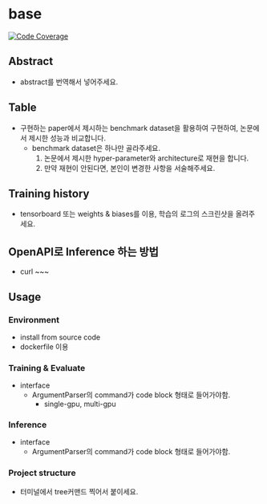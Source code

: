 # base

[![Code Coverage](https://codecov.io/gh/HephaestusProject/pytorch-binaryconnect/branch/master/graph/badge.svg)](https://codecov.io/gh/HephaestusProject/pytorch-binaryconnect)

## Abstract

-   abstract를 번역해서 넣어주세요.

## Table

-   구현하는 paper에서 제시하는 benchmark dataset을 활용하여 구현하여, 논문에서 제시한 성능과 비교합니다.
    -   benchmark dataset은 하나만 골라주세요.
        1. 논문에서 제시한 hyper-parameter와 architecture로 재현을 합니다.
        2. 만약 재현이 안된다면, 본인이 변경한 사항을 서술해주세요.

## Training history

-   tensorboard 또는 weights & biases를 이용, 학습의 로그의 스크린샷을 올려주세요.

## OpenAPI로 Inference 하는 방법

-   curl ~~~

## Usage

### Environment

-   install from source code
-   dockerfile 이용

### Training & Evaluate

-   interface
    -   ArgumentParser의 command가 code block 형태로 들어가야함.
        -   single-gpu, multi-gpu

### Inference

-   interface
    -   ArgumentParser의 command가 code block 형태로 들어가야함.

### Project structure

-   터미널에서 tree커맨드 찍어서 붙이세요.
